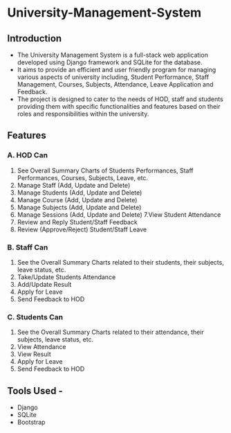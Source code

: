 # University-Management-System

## Introduction
- The University Management System is a full-stack web application developed using Django framework and SQLite for the database.
- It aims to provide an efficient and user friendly program for managing various aspects of university including, Student Performance, Staff Management, Courses, Subjects, Attendance, Leave Application and Feedback.
- The project is designed to cater to the needs of HOD, staff and students providing them with specific functionalities and features based on their roles and responsibilities within the university.

## Features
### A. HOD Can
1. See Overall Summary Charts of Students Performances, Staff Performances, Courses, Subjects, Leave, etc.
2. Manage Staff (Add, Update and Delete)
3. Manage Students (Add, Update and Delete)
4. Manage Course (Add, Update and Delete)
5. Manage Subjects (Add, Update and Delete)
6. Manage Sessions (Add, Update and Delete)
7.View Student Attendance
8. Review and Reply Student/Staff Feedback
9. Review (Approve/Reject) Student/Staff Leave

### B. Staff Can
1. See the Overall Summary Charts related to their students, their subjects, leave status, etc.
2. Take/Update Students Attendance
3. Add/Update Result
4. Apply for Leave
5. Send Feedback to HOD

### C. Students Can
1. See the Overall Summary Charts related to their attendance, their subjects, leave status, etc.
2. View Attendance
3. View Result
4. Apply for Leave
5. Send Feedback to HOD

## Tools Used - 
- Django
- SQLite
- Bootstrap
